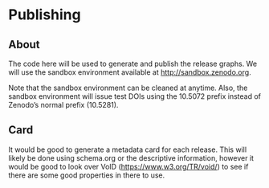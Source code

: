# Publishing

## About

The code here will be used to generate and publish the release graphs.
We will use the sandbox environment available at http://sandbox.zenodo.org.

Note that the sandbox environment can be cleaned at anytime. Also, the 
sandbox environment will issue test DOIs using the 10.5072 prefix 
instead of Zenodo’s normal prefix (10.5281).

## Card

It would be good to generate a metadata card for each release.
This will likely be done using schema.org or the descriptive information, 
however it would be good to look over VoID (https://www.w3.org/TR/void/)
to see if there are some good properties in there to use.


